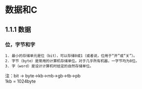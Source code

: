# 数据和C
## 1.1.1 数据
### 位，字节和字
    1. 最小的存储单元是位（bit），可以存储0或1（或者说，位用于“开”或“关”）。  
    2. 字节（byte）是常用的计算机存储单位。对于几乎所有机器，一字节均为8位。  
    3. 字（word）是设计计算机时给定的自然存储单位。
注：bit &rarr; byte&rarr;kb&rarr;mb&rarr;gb&rarr;tb&rarr;pb  
1kb = 1024byte  
